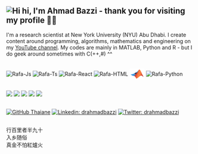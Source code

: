 ## <img src='https://d.tw93.fun/images/hi.gif' alt='Hi' width="20"/> hi, I'm Ahmad Bazzi - thank you for visiting my profile 🙏🏻

I'm a research scientist at New York University (NYU) Abu Dhabi.
I create content around programming, algorithms, mathematics and engineering on my [YouTube channel](https://www.youtube.com/channel/UCgC1d4JZ1Fz4t8MWLJD464w?sub_confirmation=1).
My codes are mainly in MATLAB, Python and R - but I do geek around sometimes with C(++,#) ^^


<div style="display: inline_block"><br>
  <img align="center" alt="Rafa-Js" height="30" width="40" src="https://github.com/abranhe/programming-languages-logos/blob/master/src/cpp/cpp.svg">
  <img align="center" alt="Rafa-Ts" height="30" width="40" src="https://github.com/abranhe/programming-languages-logos/blob/master/src/c/c.svg">
  <img align="center" alt="Rafa-React" height="30" width="40" src="https://github.com/abranhe/programming-languages-logos/blob/master/src/csharp/csharp.svg">
  <img align="center" alt="Rafa-HTML" height="30" width="40" src="https://github.com/abranhe/programming-languages-logos/blob/master/src/python/python.svg">
  <img align="center" alt="Rafa-CSS" height="30" width="40" src="https://raw.githubusercontent.com/devicons/devicon/master/icons/matlab/matlab-original.svg">
  <img align="center" alt="Rafa-Python" height="30" width="40" src="https://github.com/abranhe/programming-languages-logos/blob/master/src/r/r.svg">
</div>
  
  ##
 
<div> 
  <a href="https://www.youtube.com/channel/UCgC1d4JZ1Fz4t8MWLJD464w" target="_blank"><img src="https://img.shields.io/badge/YouTube-FF0000?style=for-the-badge&logo=youtube&logoColor=white" target="_blank"></a>
  <a href="https://instagram.com/drahmadbazzi" target="_blank"><img src="https://img.shields.io/badge/-Instagram-%23E4405F?style=for-the-badge&logo=instagram&logoColor=white" target="_blank"></a>
  <a href = "mailto:bazziapps@gmail.com"><img src="https://img.shields.io/badge/-Gmail-%23333?style=for-the-badge&logo=gmail&logoColor=white" target="_blank"></a>
  <a href="https://www.linkedin.com/in/drahmadbazzi" target="_blank"><img src="https://img.shields.io/badge/-LinkedIn-%230077B5?style=for-the-badge&logo=linkedin&logoColor=white" target="_blank"></a> 
    <a href="https://twitter.com/drahmadbazzi" target="_blank"><img src="https://img.shields.io/badge/-twitter-%230077B5?style=for-the-badge&logo=twitter&logoColor=white" target="_blank"></a> 

  
</div>

##
[![GitHub Thaiane](https://img.shields.io/github/followers/therealbazzi?label=follow&style=social)](https://github.com/therealbazzi)
[![Linkedin: drahmadbazzi](https://img.shields.io/badge/-drahmadbazzi-blue?style=flat-square&logo=Linkedin&logoColor=white&link=https://www.linkedin.com/in/drahmadbazzi/)](https://www.linkedin.com/in/drahmadbazzi/)
[![Twitter: drahmadbazzi](https://img.shields.io/twitter/follow/drahmadbazzi?style=social)](https://twitter.com/drahmadbazzi)

##
行百里者半九十 <br>
入乡随俗 <br>
真金不怕紅爐火
